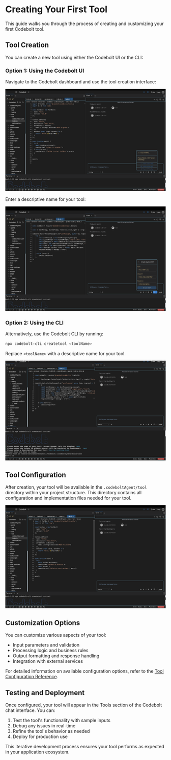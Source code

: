 # Creating Your First Tool

This guide walks you through the process of creating and customizing your first Codebolt tool.

## Tool Creation

You can create a new tool using either the Codebolt UI or the CLI:

### Option 1: Using the Codebolt UI

Navigate to the Codebolt dashboard and use the tool creation interface:

![Codebolt tool creation interface](../../static/img/mcpcreate.png)

Enter a descriptive name for your tool:

![Naming your Codebolt tool](../../static/img/nameyourmcp.png)

### Option 2: Using the CLI

Alternatively, use the Codebolt CLI by running:

```bash
npx codebolt-cli createtool <toolName>
```

Replace `<toolName>` with a descriptive name for your tool.

![CLI tool creation example](../../static/img/createTool.png)

## Tool Configuration

After creation, your tool will be available in the `.codeboltAgent/tool` directory within your project structure. This directory contains all configuration and implementation files needed for your tool.

![Tool directory structure](../../static/img/modifyyourtool.png)

## Customization Options

You can customize various aspects of your tool:

- Input parameters and validation
- Processing logic and business rules
- Output formatting and response handling
- Integration with external services

For detailed information on available configuration options, refer to the [Tool Configuration Reference](../reference/tool-configuration.md).

## Testing and Deployment

Once configured, your tool will appear in the Tools section of the Codebolt chat interface. You can:

1. Test the tool's functionality with sample inputs
2. Debug any issues in real-time
3. Refine the tool's behavior as needed
4. Deploy for production use

This iterative development process ensures your tool performs as expected in your application ecosystem.